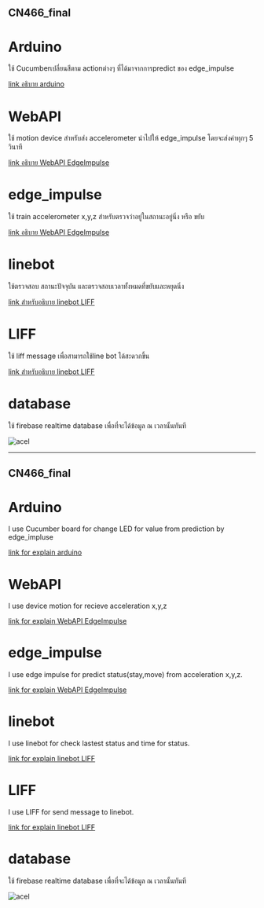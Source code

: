## CN466_final

# Arduino

ใช้ Cucumberเปลี่ยนสีตาม actionต่างๆ ที่ได้มาจากการpredict ของ edge_impulse

[link อธิบาย arduino](https://github.com/Rathapol-Putharaksa/CN466_final/tree/main/arduino)
  
# WebAPI

ใช้ motion device สำหรับส่ง accelerometer นำไปให้ edge_impulse โดยจะส่งค่าทุกๆ 5 วินาที

[link อธิบาย WebAPI EdgeImpulse](https://github.com/Rathapol-Putharaksa/CN466_final/tree/main/webAPIandEdge)


# edge_impulse 

ใช้ train accelerometer x,y,z สำหรับตรวจว่าอยู่ในสถานะอยู่นิ่ง หรือ ขยับ

[link อธิบาย WebAPI EdgeImpulse](https://github.com/Rathapol-Putharaksa/CN466_final/tree/main/webAPIandEdge)

# linebot 

ใช้ตรวจสอบ สถานะปัจจุบัน และตรวจสอบเวลาทั้งหมดที่ขยับและหยุดนิ่ง

[link สำหรับอธิบาย linebot LIFF](https://github.com/Rathapol-Putharaksa/CN466_final/tree/main/lineBot)

# LIFF

ใช้ liff message เพื่อสามารถใช้line bot ได้สะดวกขึ้น

[link สำหรับอธิบาย linebot LIFF](https://github.com/Rathapol-Putharaksa/CN466_final/tree/main/lineBot)

# database

ใช้ firebase realtime database เพื่อที่จะได้ข้อมูล ณ เวลานั้นทันที

![acel](https://user-images.githubusercontent.com/61156321/145177510-b44cd11a-1e17-453a-b3d9-f9dabeeca547.png)



---


## CN466_final

# Arduino

I use Cucumber board for change LED for value from prediction by edge_impluse

[link for explain arduino](https://github.com/Rathapol-Putharaksa/CN466_final/tree/main/arduino)
  
# WebAPI

I use device motion for recieve acceleration x,y,z 


[link for explain WebAPI EdgeImpulse](https://github.com/Rathapol-Putharaksa/CN466_final/tree/main/webAPIandEdge)


# edge_impulse 

I use edge impulse for predict status(stay,move) from acceleration x,y,z.


[link for explain WebAPI EdgeImpulse](https://github.com/Rathapol-Putharaksa/CN466_final/tree/main/webAPIandEdge)

# linebot 

I use linebot for check lastest status and time for status.


[link for explain linebot LIFF](https://github.com/Rathapol-Putharaksa/CN466_final/tree/main/lineBot)

# LIFF

I use LIFF for send message to linebot.


[link for explain linebot LIFF](https://github.com/Rathapol-Putharaksa/CN466_final/tree/main/lineBot)

# database

ใช้ firebase realtime database เพื่อที่จะได้ข้อมูล ณ เวลานั้นทันที

![acel](https://user-images.githubusercontent.com/61156321/145177510-b44cd11a-1e17-453a-b3d9-f9dabeeca547.png)

